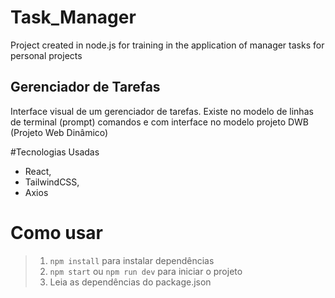 # Task_Manager
Project created in node.js for training in the application of manager tasks for personal projects

## Gerenciador de Tarefas
Interface visual de um gerenciador de tarefas. Existe no modelo de linhas de terminal (prompt) comandos e com interface no modelo projeto DWB (Projeto Web Dinâmico)

#Tecnologias Usadas
- React, 
- TailwindCSS, 
- Axios

# Como usar
> 1. `npm install` para instalar dependências
> 2. `npm start` ou `npm run dev` para iniciar o projeto
> 3. Leia as dependências do package.json
